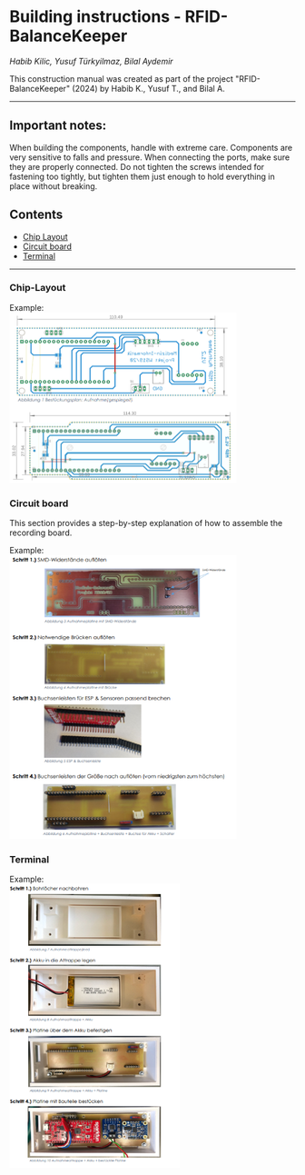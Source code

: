 # Building instructions - RFID-BalanceKeeper

*Habib Kilic, Yusuf Türkyilmaz, Bilal Aydemir*

This construction manual was created as part of the project "RFID-BalanceKeeper" (2024) by Habib K., Yusuf T., and Bilal A.

---

## Important notes:

When building the components, handle with extreme care. Components are very sensitive to falls and pressure. When connecting the ports, make sure they are properly connected. Do not tighten the screws intended for fastening too tightly, but tighten them just enough to hold everything in place without breaking.


## Contents

- [Chip Layout](#chip-layout)
- [Circuit board](#circuit-board)
- [Terminal](#terminal)

---
### Chip-Layout
Example: \
<img src="./images/image.png" alt="alt text" width="400" height="300">

### Circuit board
This section provides a step-by-step explanation of how to assemble the recording board. 

Example: \
<img src="./images/image-1.png" alt="alt text" width="400" height="500">

### Terminal

Example: \
<img src="./images/image-2.png" alt="alt text" width="300" height="500">
